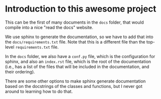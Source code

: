 # Introduction to this awesome project

This can be the first of many documents in the `docs` folder,
that would compile into a nice "read the docs" website.

We use sphinx to generate the documentation, so we have to add that
into the `docs/requirements.txt` file. Note that this is a different file
than the top-level `requirements.txt` file.

In the `docs` folder, we also have a `conf.py` file, which is the configuration
for sphinx, and also an `index.rst` file, which is the root of the documentation
(i.e., has a list of the files that will be included in the documentation, and their ordering).

There are some other options to make sphinx generate documentation
based on the docstrings of the classes and functions, but I never got
around to learning how to do that.
